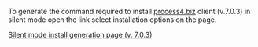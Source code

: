 To generate the command required to install [process4.biz](https://process4.biz) client (v.7.0.3) in silent mode open the link select installation options on the page.

[Silent mode install generation page (v. 7.0.3)](https://dev.process4.biz/confluence/pages/viewpage.action?pageId=100761679)